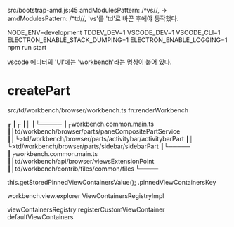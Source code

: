 src/bootstrap-amd.js:45
amdModulesPattern: /^vs\//, -> amdModulesPattern: /^td\//,
'vs'를 'td'로 바꾼 후에야 동작했다.


NODE_ENV=development TDDEV_DEV=1 VSCODE_DEV=1 VSCODE_CLI=1 ELECTRON_ENABLE_STACK_DUMPING=1 ELECTRON_ENABLE_LOGGING=1 npm run start


vscode 에디터의 'UI'에는 'workbench'라는 명칭이 붙어 있다.

# createPart
src/td/workbench/browser/workbench.ts
fn:renderWorkbench





┏
┃┌
┃│
┃└─────
┃┌workbench.common.main.ts
┃│td/workbench/browser/parts/paneCompositePartService
┃│└>td/workbench/browser/parts/activitybar/activitybarPart
┃│  └>td/workbench/browser/parts/sidebar/sidebarPart
┃└─────
┃┌workbench.common.main.ts
┃│td/workbench/api/browser/viewsExtensionPoint
┃│td/workbench/contrib/files/common/files
┗━━━━━

this.getStoredPinnedViewContainersValue();
.pinnedViewContainersKey



workbench.view.explorer
ViewContainersRegistryImpl

viewContainersRegistry
registerCustomViewContainer
defaultViewContainers